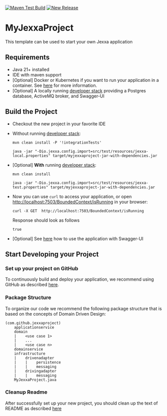 
[![Maven Test Build](https://github.com/jexxa-projects/MyJexxaProject/actions/workflows/mavenBuild.yml/badge.svg)](https://github.com/jexxa-projects/MyJexxaProject/actions/workflows/mavenBuild.yml)
[![New Release](https://github.com/jexxa-projects/MyJexxaProject/actions/workflows/newRelease.yml/badge.svg)](https://github.com/jexxa-projects/MyJexxaProject/actions/workflows/newRelease.yml)

# MyJexxaProject
This template can be used to start your own Jexxa application
 
##  Requirements

*   Java 21+ installed
*   IDE with maven support 
*   [Optional] Docker or Kubernetes if you want to run your application in a container. See [here](README-GitHub.md) for more information.   
*   [Optional] A locally running [developer stack](deploy/developerStack.yml) providing a Postgres database, ActiveMQ broker, and Swagger-UI 

## Build the Project

*   Checkout the new project in your favorite IDE

*   Without running [developer stack](deploy/developerStack.yml):
    ```shell
    mvn clean install -P '!integrationTests'

    java -jar "-Dio.jexxa.config.import=src/test/resources/jexxa-local.properties" target/myjexxaproject-jar-with-dependencies.jar
    ```

*   [Optional] **With** running [developer stack](deploy/developerStack.yml):
    ```shell
    mvn clean install
    
    java -jar "-Dio.jexxa.config.import=src/test/resources/jexxa-test.properties" target/myjexxaproject-jar-with-dependencies.jar
    ```

*   Now you can use `curl` to access your application, or open  [http://localhost:7503/BoundedContext/isRunning](http://localhost:7503/BoundedContext/isRunning) in your browser:
    ```Console
    curl -X GET  http://localhost:7503/BoundedContext/isRunning
    ```
    Response should look as follows 
    ```Console
    true
    ```
*   [Optional] See [here](https://github.com/jexxa-projects/JexxaTutorials/blob/main/BookStore/README-OPENAPI.md#explore-openapi) how to use the application with Swagger-UI

## Start Developing your Project

### Set up your project on GitHub  

To continuously build and deploy your application, we recommend using GitHub as described [here](README-GitHub.md).

### Package Structure
To organize our code we recommend the following package structure that is based on the concepts of Domain Driven Design:

``` 
(com.github.jexxaproject)
    applicationservice
    domain
    |    <use case 1>
    |    ...
    |    <use case n>    
    domainservice    
    infrastructure
    |    drivenadapter
    |    |    persistence
    |    |    messaging
    |    drivingadapter
    |    |    messaging
    MyJexxaProject.java
```

### Cleanup Readme

After successfully set up your new project, you should clean up the text of README as described [here](https://www.makeareadme.com)    
